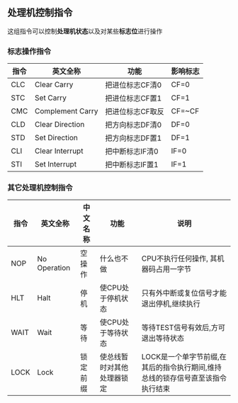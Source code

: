 ## 处理机控制指令

这组指令可以控制**处理机状态**以及对某些**标志位**进行操作

### 标志操作指令

| 指令 | 英文全称 | 功能 | 影响标志 |
| --- | --- | --- | --- |
| CLC | Clear Carry | 把进位标志CF清0 | CF=0 |
| STC | Set Carry | 把进位标志CF置1 | CF=1 |
| CMC | Complement Carry | 把进位标志CF取反 | CF=~CF |
| CLD | Clear Direction | 把方向标志DF清0 | DF=0 |
| STD | Set Direction | 把方向标志DF置1 | DF=1 |
| CLI | Clear Interrupt | 把中断标志IF清0 | IF=0 |
| STI | Set Interrupt | 把中断标志IF置1 | IF=1 |

### 其它处理机控制指令

| 指令 | 英文全称 | 中文名称 | 功能 | 说明 |
| --- | --- | --- | --- | --- |
| NOP | No Operation | 空操作 | 什么也不做 | CPU不执行任何操作, 其机器码占用一字节 |
| HLT | Halt | 停机 | 使CPU处于停机状态 | 只有外中断或复位信号才能退出停机,继续执行 |
| WAIT | Wait | 等待 | 使CPU处于等待状态 | 等待TEST信号有效后,方可退出等待状态 |
| LOCK | Lock | 锁定前缀 | 使总线暂时对其他处理器锁定 | LOCK是一个单字节前缀,在其后的指令执行期间,维持总线的锁存信号直至该指令执行结束|
